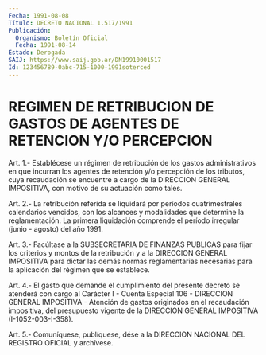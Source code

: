 ```yaml
---
Fecha: 1991-08-08
Título: DECRETO NACIONAL 1.517/1991
Publicación:
  Organismo: Boletín Oficial
  Fecha: 1991-08-14
Estado: Derogada
SAIJ: https://www.saij.gob.ar/DN19910001517
Id: 123456789-0abc-715-1000-1991soterced
---
```

# REGIMEN DE RETRIBUCION DE GASTOS DE AGENTES DE RETENCION Y/O PERCEPCION

<a id="1"></a>
Art.  1.-  Establécese un régimen de retribución de los gastos administrativos en  que  incurran  los  agentes  de  retención  y/o percepción  de  los tributos, cuya recaudación se encuentre a cargo de la DIRECCION GENERAL  IMPOSITIVA,  con  motivo  de  su actuación como tales.

<a id="2"></a>
Art.  2.-  La  retribución  referida se liquidará por períodos cuatrimestrales  calendarios  vencidos,    con    los   alcances  y modalidades que determine la reglamentación. La primera liquidación  comprende  el  período irregular (junio - agosto)  del año 1991.

<a id="3"></a>
Art. 3.- Facúltase a la SUBSECRETARIA DE FINANZAS PUBLICAS para fijar  los  criterios  y  montos de la retribución y a la DIRECCION GENERAL  IMPOSITIVA para dictar  las  demás  normas  reglamentarias necesarias  para  la  aplicación  del  régimen  que  se  establece.

<a id="4"></a>
Art.  4.-  El  gasto  que demande el cumplimiento del presente decreto se atenderá con cargo  al  Carácter I - Cuenta Especial 106 - DIRECCION GENERAL IMPOSITIVA - Atención  de  gastos originados en el recaudación impositiva, del presupuesto vigente  de la DIRECCION GENERAL IMPOSITIVA (I-1052-003-I-358).

<a id="5"></a>
Art. 5.- Comuníquese, publíquese, dése a la DIRECCION NACIONAL DEL REGISTRO OFICIAL y archívese.